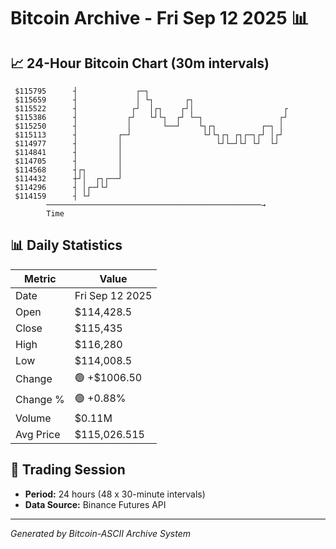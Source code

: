 # Bitcoin Archive - Fri Sep 12 2025 📊

## 📈 24-Hour Bitcoin Chart (30m intervals)

```
 $115795      ┤             ┌─┐                                
 $115659      ┤             │ └┐       ┌┐                      
 $115522      ┤            ┌┘  │┌┐    ┌┘│                    ┌ 
 $115386      ┤           ┌┘   └┘└┐  ┌┘ └─┐                 ┌┘ 
 $115250      ┤           │       └──┘    └┐┌┐          ┌─┐ │  
 $115113      ┤         ┌─┘                └┘└┐┌┐ ┌┐┌─┐┌┘ │┌┘  
 $114977      ┤         │                     └┘└─┘└┘ └┘  └┘   
 $114841      ┤         │                                      
 $114705      ┤         │                                      
 $114568      ┤┌┐       │                                      
 $114432      ┼┘│  ┌┐┌──┘                                      
 $114296      ┤ │┌─┘└┘                                         
 $114159      ┤ └┘                                             
        ────────────────────────────────────────────────→
        Time
```

## 📊 Daily Statistics

| Metric | Value |
|--------|-------|
| Date | Fri Sep 12 2025 |
| Open | $114,428.5 |
| Close | $115,435 |
| High | $116,280 |
| Low | $114,008.5 |
| Change | 🟢 +$1006.50 |
| Change % | 🟢 +0.88% |
| Volume | $0.11M |
| Avg Price | $115,026.515 |

## 📅 Trading Session

- **Period:** 24 hours (48 x 30-minute intervals)
- **Data Source:** Binance Futures API

---
*Generated by Bitcoin-ASCII Archive System*
